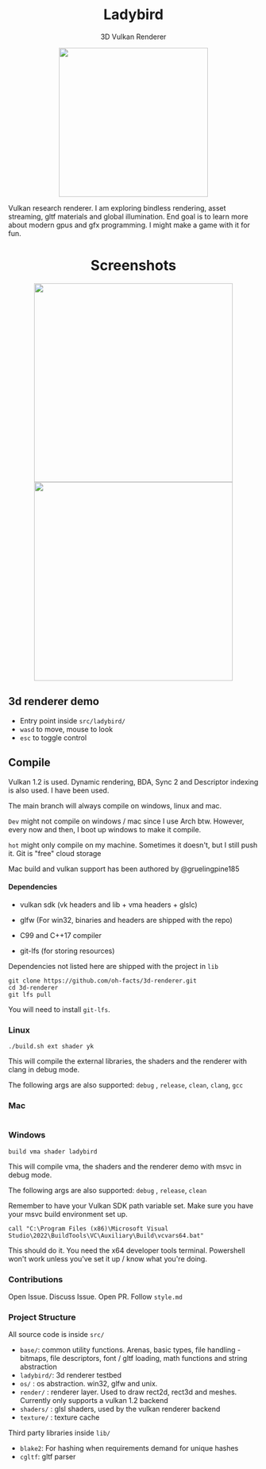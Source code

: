 <p>
<h1 align="center">Ladybird</h2>
<p align="center">3D Vulkan Renderer</p>
<p align="center">
<img width="300"src="res/ladybird/ladybird.png">
</p>
</p>

Vulkan research renderer. I am exploring bindless rendering, asset streaming, gltf materials and global illumination. End goal is to learn more about modern gpus and gfx programming. I might make a game with it for fun.


<p>
<h1 align="center">Screenshots</h2>
<p align="center">
<img width="400"src="res/ladybird/demo2.png">
<img width="400"src="res/ladybird/demo.png">
</p>
</p>

## 3d renderer demo
- Entry point inside `src/ladybird/`
- `wasd` to move, mouse to look
- `esc` to toggle control

## Compile

Vulkan 1.2 is used. Dynamic rendering, BDA, Sync 2 and Descriptor indexing is also used. I have been used.

The main branch will always compile on windows, linux and mac. 

`Dev` might not compile on windows / mac since I use Arch btw. However, every now and then, I boot up windows to make it compile.

`hot` might only compile on my machine. Sometimes it doesn't, but I still push it. Git is "free" cloud storage

Mac build and vulkan support has been authored by @gruelingpine185

#### Dependencies

- vulkan sdk (vk headers and lib + vma headers + glslc)

- glfw (For win32, binaries and headers are shipped with the repo)

- C99 and C++17 compiler

- git-lfs (for storing resources)

Dependencies not listed here are shipped with the project in `lib`

```
git clone https://github.com/oh-facts/3d-renderer.git
cd 3d-renderer
git lfs pull
```

You will need to install `git-lfs`.

### Linux

```shell
./build.sh ext shader yk
```

This will compile the external libraries, the shaders and the renderer with clang in debug mode.

The following args are also supported:  `debug` , `release`, `clean`, `clang`, `gcc`

### Mac

```

```

### Windows

```batch
build vma shader ladybird
```

This will compile vma, the shaders and the renderer demo with msvc in debug mode.

The following args are also supported: `debug` , `release`, `clean`

Remember to have your Vulkan SDK path variable set.
Make sure you have your msvc build environment set up.

```
call "C:\Program Files (x86)\Microsoft Visual Studio\2022\BuildTools\VC\Auxiliary\Build\vcvars64.bat"
```

This should do it. You need the x64 developer tools terminal. Powershell won't work unless you've set it up / know what you're doing.

### Contributions
Open Issue. Discuss Issue. Open PR. Follow `style.md`

### Project Structure

All source code is inside `src/`
- `base/`: common utility functions. Arenas, basic types, file handling - bitmaps, file descriptors, font / gltf loading, math functions and string abstraction
- `ladybird/`: 3d renderer testbed
- `os/` : os abstraction. win32, glfw and unix.
- `render/` : renderer layer. Used to draw rect2d, rect3d and meshes. Currently only supports a vulkan 1.2 backend
- `shaders/` : glsl shaders, used by the vulkan renderer backend
- `texture/` : texture cache

Third party libraries inside `lib/`
- `blake2`: For hashing when requirements demand for unique hashes
- `cgltf`: gltf parser